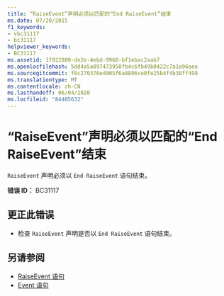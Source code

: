 ```yaml
---
title: “RaiseEvent”声明必须以匹配的“End RaiseEvent”结束
ms.date: 07/20/2015
f1_keywords:
- vbc31117
- bc31117
helpviewer_keywords:
- BC31117
ms.assetid: 1f922880-de2e-4ebd-9968-bf1ebac2aab7
ms.openlocfilehash: 5dd4a5a897473958fb4c6fb49b0422c7a1a96aee
ms.sourcegitcommit: f8c270376ed905f6a8896ce0fe25b4f4b38ff498
ms.translationtype: MT
ms.contentlocale: zh-CN
ms.lasthandoff: 06/04/2020
ms.locfileid: "84405632"
---
```

# <a name="raiseevent-declaration-must-end-with-a-matching-end-raiseevent"></a>“RaiseEvent”声明必须以匹配的“End RaiseEvent”结束
`RaiseEvent` 声明必须以 `End RaiseEvent` 语句结束。  
  
 **错误 ID：** BC31117  
  
## <a name="to-correct-this-error"></a>更正此错误  
  
- 检查 `RaiseEvent` 声明是否以 `End RaiseEvent` 语句结束。  
  
## <a name="see-also"></a>另请参阅

- [RaiseEvent 语句](../language-reference/statements/raiseevent-statement.md)
- [Event 语句](../language-reference/statements/event-statement.md)
